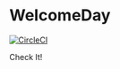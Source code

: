 # WelcomeDay
[![CircleCI](https://circleci.com/gh/Yurlov/WelcomeDayTest.svg?style=svg)](https://circleci.com/gh/Yurlov/WelcomeDayTest)

Check It!


